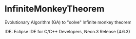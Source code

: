 # InfiniteMonkeyTheorem
Evolutionary Algorithm (GA) to "solve" Infinite monkey theorem

IDE: Eclipse IDE for C/C++ Developers, Neon.3 Release (4.6.3) 
